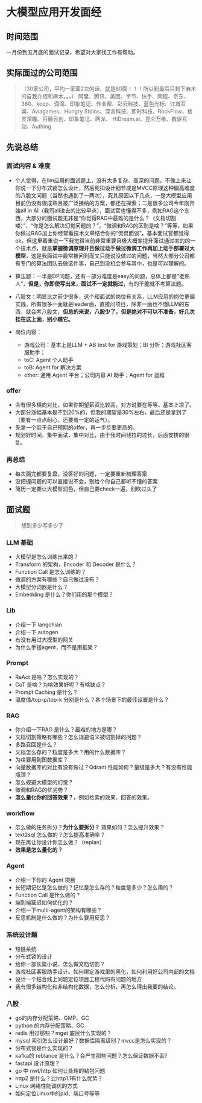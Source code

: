 # 大模型应用开发面经
## 时间范围
一月份到五月底的面试记录，希望对大家找工作有帮助。

## 实际面过的公司范围
>（30家公司，平均一家面2次的话，就是60面！！！所以到最后只剩下麻木的自我介绍和麻木。。。）
阿里、腾讯、美团、字节、快手、同程、京东、360、keep、滴滴、印象笔记、作业帮、彩云科技、蓝色光标、江城互娱、Aviagames、Hungry Stdios、深言科技、即时科技、RockFlow、格灵深瞳、百融云创、印象笔记、网龙、 HiDream.ai、昆仑万维、数驱互动、Authing

## 先说总结
### 面试内容 & 难度
- 个人觉得，在llm应用的面试题上，没有太多复杂、高深的问题，不像上来让你说一下分布式锁怎么设计，然后死扣设计细节或是MVCC原理这种偏高难度的八股文问题（当然也遇到了一两次），究其原因以下几点，一是大模型应用目前仍没有很成熟且被广泛接纳的方案，都还在探索；二是很多公司今年刚开始all in AI（我司all进去的比较早点），面试官也懂得不多，例如RAG这个东西，大部分的面试题无非是“你觉得RAG中最难的是什么？（文档切割喽）”、“你是怎么解决幻觉问题的？”，“微调和RAG的区别是啥？”等等，如果你做过RAG加上你经常看技术文章结合你的“侃侃而谈”，基本面试官都觉得ok。但这里着重说一下我觉得当前非常重要且极大概率提升面试通过率的的一个技术点，就是**掌握微调原理并且做过动手做过微调工作再加上动手部署过大模型**，这是我面试中最常被问到而又只能说没做过的问题，当然大部分公司都有专门的算法团队去做这件事，自己到没机会参与其中，也是可以理解的。

- 算法题：一半是DP问题，还有一部分难度是easy的问题，总体上都是“老熟人”，**但是，你即使写出来，面试不一定就能过**，有的干脆就不考算法题。

- 八股文：明显比之前少很多，这个和面试的岗位有关系，LLM应用的岗位更偏实践，所有很多一面就是leader面，直接问项目，除非一面也不懂LLM的东西，就会考八股文，**但总的来说，八股少了，但是绝对不可以不准备，好几次挂在这上面，别小瞧它。**

- 岗位内容：
  - 游戏公司：基本上是LLM + AB test for 游戏策划；BI 分析；游戏社区客服助手；
  - toC: Agent 个人助手
  - toB: Agent for 解决方案
  - other: 通用 Agent 平台；公司内容 AI 助手；Agent for 运维
    
### offer
- 会有很多横向对比，如果你期望薪资比较高，对方说要在等等，基本上凉了。
- 大部分涨幅基本是不到20%的，但我的期望是30%左右，最后还是拿到了（要有一点点耐心，还要有一定的运气）。
- 先拿一个低于自己预期的offer，再一步步要更高的。
- 规划好时间，集中面试，集中对比，由于我时间线拉的过长，后面安排的很乱。

### 再总结
- 每次面完都要复盘，没答好的问题，一定要重新梳理答案
- 没把握问题的可以直接说不会，别给个你自己都听不懂的答案
- 简历一定要让大模型润色，但自己要check一遍，别吹过头了

## 面试题
> 想到多少写多少了

### LLM 基础
- 大模型是怎么训练出来的？
- Transform 的架构，Encoder 和 Decoder 是什么？
- Function Call 是怎么训练的？
- 微调的方案有哪些？自己做过没有？
- 大模型分词器是什么？
- Embedding 是什么？你们用的那个模型？

### Lib
- 介绍一下 langchian
- 介绍一下 autogen
- 有没有用过大模型的网关
- 为什么手搓agent，而不是用框架？

### Prompt
- ReAct 是啥？怎么实现的？
- CoT 是啥？为啥效果好呢？有啥缺点？
- Prompt Caching 是什么？
- 温度值/top-p/top-k 分别是什么？各个场景下的最佳设置是什么？

### RAG
- 你介绍一下RAG 是什么？最难的地方是哪？
- 文档切割策略有哪些？怎么规避语义被切割掉的问题？
- 多路召回是什么？
- 文档怎么存的？粒度是多大？用的什么数据库？
- 为啥要用到图数据库？
- 向量数据库的对比有没有做过？Qdrant 性能如何？量级是多大？有没有性能瓶颈？
- 怎么规避大模型的幻觉？
- 微调和RAG的优劣势？
- **怎么量化你的回答效果？**，例如检索的效果、回答的效果。

### workflow
- 怎么做的任务拆分？**为什么要拆分？** 效果如何？怎么提升效果？
- text2sql 怎么做的？怎么提高准确率？
- 现在再让你设计你怎么做？（replan）
- **效果是怎么量化的？**

### Agent
- 介绍一下你的 Agent 项目
- 长短期记忆是怎么做的？记忆是怎么存的？粒度是多少？怎么用的？
- Function Call 是什么做的？
- 端到端延迟如何优化的？
- 介绍一下multi-agent的架构有哪些？
- 反思机制是什么做的？为什么要用反思？

### 系统设计题
- 短链系统
- 分布式锁的设计
- 给你一部长篇小说，怎么做文档切割？
- 游戏社区客服助手设计。如何绑定游戏里的黑化，如何利用好公司内部的文档
- 设计一个结合线上问题定位项目工程代码有问题的地方
- 我有很多结构化和非结构化数据，怎么分析，再怎么得出我要的结论。

### 八股
- go的内存分配策略、GMP、GC
- python 的内存分配策略、GC
- redis 用过那些？mget 底层什么实现的？
- mysql 索引怎么设计最好？数据库隔离级别？mvcc是怎么实现的？
- 分布式锁是什么实现的？
- kafka的 reblance 是什么？会产生那些问题？怎么保证数据不丢?
- fastapi 设计原理？
- go 中 nwt/http 如何让处理的粘包问题
- http2 是什么？比http1.1有什么优势？
- Linux 网络性能调优的方式
- 如何定位Linux中的pid、端口号等等
